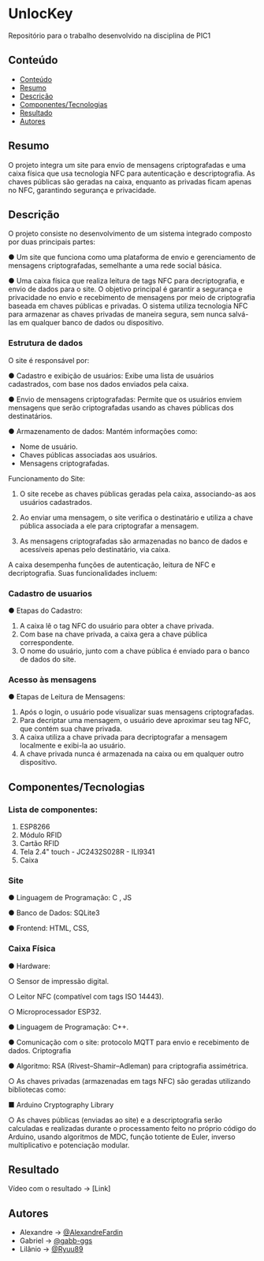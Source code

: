 # UnlocKey

Repositório para o trabalho desenvolvido na disciplina de PIC1

## Conteúdo
- [Conteúdo](#conteúdo)
- [Resumo](#resumo)
- [Descrição](#descrição)
- [Componentes/Tecnologias](#componentes)
- [Resultado](#resultado)
- [Autores](#autores)

## Resumo
O projeto integra um site para envio de mensagens criptografadas e uma caixa
física que usa tecnologia NFC para autenticação e descriptografia. As chaves
públicas são geradas na caixa, enquanto as privadas ficam apenas no NFC,
garantindo segurança e privacidade.

## Descrição
O projeto consiste no desenvolvimento de um sistema integrado composto por
duas principais partes:

● Um site que funciona como uma plataforma de envio e gerenciamento de
mensagens criptografadas, semelhante a uma rede social básica.

● Uma caixa física que realiza leitura de tags NFC para decriptografia, e envio de dados para o site.
O objetivo principal é garantir a segurança e privacidade no envio e recebimento de
mensagens por meio de criptografia baseada em chaves públicas e privadas. O
sistema utiliza tecnologia NFC para armazenar as chaves privadas de maneira segura,
sem nunca salvá-las em qualquer banco de dados ou dispositivo.

### Estrutura de dados
O site é responsável por:

● Cadastro e exibição de usuários: Exibe uma lista de usuários cadastrados, com
base nos dados enviados pela caixa.

● Envio de mensagens criptografadas: Permite que os usuários enviem
mensagens que serão criptografadas usando as chaves públicas dos
destinatários.

● Armazenamento de dados: Mantém informações como:

- Nome de usuário.
- Chaves públicas associadas aos usuários.
- Mensagens criptografadas.
  
Funcionamento do Site:

1. O site recebe as chaves públicas geradas pela caixa, associando-as aos usuários
cadastrados.

2. Ao enviar uma mensagem, o site verifica o destinatário e utiliza a chave pública
associada a ele para criptografar a mensagem.

3. As mensagens criptografadas são armazenadas no banco de dados e acessíveis
apenas pelo destinatário, via caixa.

A caixa desempenha funções de autenticação, leitura de NFC e decriptografia. Suas
funcionalidades incluem:

### Cadastro de usuarios

● Etapas do Cadastro:

1. A caixa lê o tag NFC do usuário para obter a chave privada.
2. Com base na chave privada, a caixa gera a chave pública
correspondente.
3. O nome do usuário, junto com a chave pública é enviado para o banco de dados do site.

### Acesso às mensagens
● Etapas de Leitura de Mensagens:
1. Após o login, o usuário pode visualizar suas mensagens criptografadas.
2. Para decriptar uma mensagem, o usuário deve aproximar seu tag NFC,
que contém sua chave privada.
3. A caixa utiliza a chave privada para decriptografar a mensagem
localmente e exibi-la ao usuário.
4. A chave privada nunca é armazenada na caixa ou em qualquer outro
dispositivo.

## Componentes/Tecnologias

### Lista de componentes:
1. ESP8266
2. Módulo RFID
3. Cartão RFID
4. Tela 2.4" touch - JC2432S028R - ILI9341
5. Caixa

### Site

● Linguagem de Programação: C , JS 

● Banco de Dados: SQLite3 

● Frontend: HTML, CSS, 

### Caixa Física 

● Hardware: 

○ Sensor de impressão digital. 

○ Leitor NFC (compatível com tags ISO 14443).

○ Microprocessador ESP32.

● Linguagem de Programação: C++.

● Comunicação com o site: protocolo MQTT para envio e recebimento de dados.
Criptografia

● Algoritmo: RSA (Rivest–Shamir–Adleman) para criptografia assimétrica.

○ As chaves privadas (armazenadas em tags NFC) são geradas utilizando
bibliotecas como:

■ Arduino Cryptography Library

○ As chaves públicas (enviadas ao site) e a descriptografia serão
calculadas e realizadas durante o processamento feito no próprio código
do Arduino, usando algoritmos de MDC, função totiente de Euler, inverso
multiplicativo e potenciação modular.


## Resultado

Vídeo com o resultado -> [Link]

## Autores

- Alexandre -> [@AlexandreFardin](https://github.com/AlexandreFardin)
- Gabriel -> [@gabb-ggs](https://github.com/gabb-ggs)
- Lilânio -> [@Ryuu89](https://github.com/Ryuu89)

